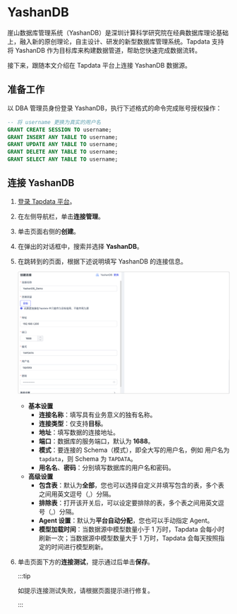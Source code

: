 # YashanDB

崖山数据库管理系统（YashanDB）是深圳计算科学研究院在经典数据库理论基础上，融入新的原创理论，自主设计、研发的新型数据库管理系统。Tapdata 支持将 YashanDB 作为目标库来构建数据管道，帮助您快速完成数据流转。

接下来，跟随本文介绍在 Tapdata 平台上连接 YashanDB 数据源。

## 准备工作

以 DBA 管理员身份登录 YashanDB，执行下述格式的命令完成账号授权操作：

```sql
-- 将 username 更换为真实的用户名
GRANT CREATE SESSION TO username;
GRANT INSERT ANY TABLE TO username;
GRANT UPDATE ANY TABLE TO username;
GRANT DELETE ANY TABLE TO username;
GRANT SELECT ANY TABLE TO username;
```

## 连接 YashanDB

1. [登录 Tapdata 平台](../../user-guide/log-in.md)。

2. 在左侧导航栏，单击**连接管理**。

3. 单击页面右侧的**创建**。

4. 在弹出的对话框中，搜索并选择 **YashanDB**。

5. 在跳转到的页面，根据下述说明填写 YashanDB 的连接信息。

   ![连接 YashanDB](../../images/connect_yashandb.png)

    - **基本设置**
      - **连接名称**：填写具有业务意义的独有名称。
      - **连接类型**：仅支持**目标**。
      - **地址**：填写数据的连接地址。
      - **端口**：数据库的服务端口，默认为 **1688**。
      - **模式**：要连接的 Schema（模式），即全大写的用户名，例如 用户名为 `tapdata`，则 Schema 为 `TAPDATA`。
      - **用名名**、**密码**：分别填写数据库的用户名和密码。
    - **高级设置**
      - **包含表**：默认为**全部**，您也可以选择自定义并填写包含的表，多个表之间用英文逗号（,）分隔。
      - **排除表**：打开该开关后，可以设定要排除的表，多个表之间用英文逗号（,）分隔。
      - **Agent 设置**：默认为**平台自动分配**，您也可以手动指定 Agent。
      - **模型加载时间**：当数据源中模型数量小于 1 万时，Tapdata 会每小时刷新一次；当数据源中模型数量大于 1 万时，Tapdata 会每天按照指定的时间进行模型刷新。

6. 单击页面下方的**连接测试**，提示通过后单击**保存**。

   :::tip

   如提示连接测试失败，请根据页面提示进行修复。

   :::

